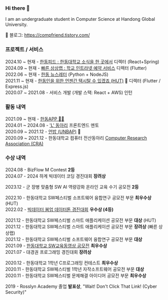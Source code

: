 ### Hi there 👋

I am an undergraduate student in Computer Science at Handong Global University.

🔗 블로그: https://compfriend.tistory.com/

### 프로젝트 / 서비스

2024.10 ~ 현재 - [한동피드 : 한동대학교 소식을 한 곳에서](https://feed.handong.app/) 디렉터 (React+Spring)\
2024.09 ~ 현재 - [빠른 상상랩 : 학교 인트라넷 예약 서비스](https://sangsang.handong.app) 디렉터 (Flutter)\
2022.06 ~ 현재 - [한동 뉴스레터](https://github.com/junglesub/handong-newsletter) (Python + NodeJS)\
2021.11 ~ 현재 - [한동인을 위한 언젠간 택시탈 수 있겠죠 (HUT)](https://hut.handong.app) 🚕 디렉터 (Flutter / Express.js)\
2020.07 ~ 2021.08 - 서비스 개발 (개발 스택: React + AWS) 인턴

### 활동 내역

2021.09 ~ 현재 - [한동APP 👨‍💻](https://handong.app/)  
2024.01 ~ 2024.08 - ['L' 동아리](https://hgulikelion.web.app/) 프론트엔드 멘토  
2020.09 ~ 2021.12 - [언밥 (UNBAP)](https://unbap.github.io/) 🍚  
2020.09 ~ 2021.12 - 한동대학교 컴퓨터 전산동아리 [Computer Research Association (CRA)](https://cra16.github.io/)

### 수상 내역

2024.08 - BizFlow M Contest **2등**  
2024.07 - 2024 하계 빅데이터 코딩 경진대회 **장려상**

2023.12 - 군 장병 맞춤형 SW AI 역량강화 온라인 교육 수기 공모전 **2등**

2022.10 - 한동대학교 SW페스티벌 소프트웨어 융합연구 공모전 부문 **최우수상** (HUT)\
2022.02 - [빅데이터 붐업 데이터톤 경진대회](https://github.com/junglesub/Dataton_1st_MBTI) **우수상 (4등)**

2021.12 - 한동대학교 SW페스티벌 스마트 애플리케이션 공모전 부문 **대상** (HUT)\
2021.12 - 한동대학교 SW페스티벌 스마트 애플리케이션 공모전 부문 **장려상** (빠른 상상랩)\
2021.12 - 한동대학교 SW페스티벌 소프트웨어 융합연구 공모전 부문 **대상**\
2021.09 - [한동대학교 SW교육동영상 공모전](https://www.youtube.com/playlist?list=PLVIityKQhEeRZM1908FayAbHJWcg8BEG6) **최우수상**\
2021.07 - 대경권 프로그래밍 경진대회 **장려상**

2020.12 - 한동대학교 1학년 C프로그래밍 컨테스트 **최우수상**\
2020.11 - 한동대학교 SW페스티벌 1학년 자작소프트웨어 공모전 부문 **대상**\
2020.11 - 한동대학교 SW페스티벌 문제해결 아이디어 공모전 부문 **최우수상**

2019 - Rosslyn Academy 졸업 **발표상**, "Wait! Don't Click That Link! (Cyber Security)"
